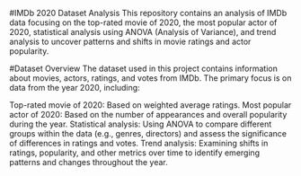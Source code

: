   #IMDb 2020 Dataset Analysis
This repository contains an analysis of IMDb data focusing on the top-rated movie of 2020, the most popular actor of 2020, statistical analysis using ANOVA (Analysis of Variance), and trend analysis to uncover patterns and shifts in movie ratings and actor popularity.

#Dataset Overview
The dataset used in this project contains information about movies, actors, ratings, and votes from IMDb. The primary focus is on data from the year 2020, including:

Top-rated movie of 2020: Based on weighted average ratings.
Most popular actor of 2020: Based on the number of appearances and overall popularity during the year.
Statistical analysis: Using ANOVA to compare different groups within the data (e.g., genres, directors) and assess the significance of differences in ratings and votes.
Trend analysis: Examining shifts in ratings, popularity, and other metrics over time to identify emerging patterns and changes throughout the year.
